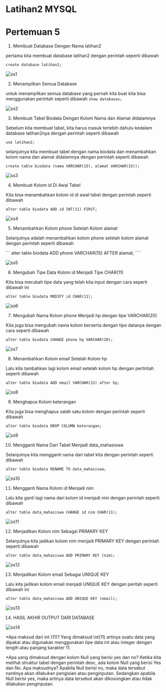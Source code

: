 # Latihan2 MYSQL
# Pertemuan 5
1. Membuat Database Dengan Nama latihan2

pertama kita membuat database latihan2 dengan perintah seperti dibawah

``` create database latihan2; ```

![ss1](https://user-images.githubusercontent.com/130354090/230882542-1f7ae8e9-e2f4-4605-af57-c5aa9290b334.png)

2. Menampilkan Semua Database

untuk menampilkan semua database yang pernah kita buat kita bisa menggunakan perintah seperti dibawah
``` show databases; ```

![ss2](https://user-images.githubusercontent.com/130354090/230883001-6627b0df-03e1-4621-b36e-fd3f0d388f4c.png)

3. Membuat Tabel Biodata Dengan Kolom Nama dan Alamat didalamnya

Sebelum kita membuat tabel, kita harus masuk terlebih dahulu kedalam database latihan2nya dengan perintah seperti dibawah

``` use latihan2; ```

selanjutnya kita membuat tabel dengan nama biodata dan menambahkan kolom nama dan alamat didalamnya dengan perintah seperti dibawah

``` create table biodata (nama VARCHAR(15), alamat VARCHAR(15)); ```

![ss3](https://user-images.githubusercontent.com/130354090/230884018-faf102c0-4e98-4eb3-9b89-11ffcaa1301c.png)

4. Membuat Kolom id Di Awal Tabel

Kita bisa menambahkan kolom id di awal tabel dengan perintah seperti dibawah

``` alter table biodata ADD id INT(11) FIRST; ```

![ss4](https://user-images.githubusercontent.com/130354090/230884537-9046ad16-8d35-4e82-ae7b-5223a0828302.png)

5. Menambahkan Kolom phone Setelah Kolom alamat

Selanjutnya adalah menambahkan kolom phone setelah kolom alamat dengan perintah seperti dibawah

``` alter table biodata ADD phone VARCHAR(15) AFTER alamat; ````

![ss5](https://user-images.githubusercontent.com/130354090/230884914-80993380-6a62-40bf-ab61-209f5bdf23d2.png)

6. Mengubah Tipe Data Kolom id Menjadi Tipe CHAR(11)

Kita bisa merubah tipe data yang telah kita input dengan cara seperti dibawah ini

``` alter table biodata MODIFY id CHAR(11); ```

![ss6](https://user-images.githubusercontent.com/130354090/230885492-65af822c-4527-4b08-9e3a-4f48f24ce778.png)

7. Mengubah Nama Kolom phone Menjadi hp dengan tipe VARCHAR(20)

Kita juga bisa mengubah nama kolom berserta dengan tipe datanya dengan cara seperti dibawah

``` alter table biodata CHANGE phone hp VARCHAR(20); ```

![ss7](https://user-images.githubusercontent.com/130354090/230885943-06f6176c-5f0f-4924-b5d1-67848c64c3ea.png)

8. Menambahkan Kolom email Setelah Kolom hp

Lalu kita tambahkan lagi kolom email setelah kolom hp dengan pertintah seperti dibawah

``` alter table biodata ADD email VARCHAR(15) after hp; ```

![ss8](https://user-images.githubusercontent.com/130354090/230886242-0d995e8d-ec75-4652-b362-37e501121b82.png)

9. Menghapus Kolom keterangan

Kita juga bisa menghapus salah satu kolom dengan perintah seperti dibawah

``` alter table biodata DROP COLUMN keterangan; ```

![ss9](https://user-images.githubusercontent.com/130354090/230886534-4f33a5d2-944b-4a97-ac66-149bcc70816f.png)

10. Mengganti Nama Dari Tabel Menjadi data_mahasiswa

Selanjutnya kita mengganti nama dari tabel kita dengan perintah seperti dibawah

``` alter table biodata RENAME TO data_mahasiswa; ```

![ss10](https://user-images.githubusercontent.com/130354090/230886837-885169c3-1d61-4b8c-b23d-e56cd17e012f.png)

11. Mengganti Nama Kolom id Menjadi nim

Lalu kita ganti lagi nama dari kolom id menjadi nim dengan perintah seperti dibawah

``` alter table data_mahasiswa CHANGE id nim CHAR(11); ```

![ss11](https://user-images.githubusercontent.com/130354090/230887154-962c5c25-aa82-4866-85b8-4425af79c7b8.png)

12. Menjadikan Kolom nim Sebagai PRIMARY KEY

Selanjutnya kita jadikan kolom nim menjadi PRIMARY KEY dengan perintah seperti dibawah

``` alter table data_mahasiswa ADD PRIMARY KEY (nim); ```

![ss12](https://user-images.githubusercontent.com/130354090/230887436-88df771c-d26f-4a44-bc8e-d90eb9681522.png)

13. Menjadikan Kolom email Sebagai UNIQUE KEY

Lalu kita jadikan kolom email menjadi UNIQUE KEY dengan peritah seperti dibawah ini

``` alter table data_mahasiswa ADD UNIQUE KEY (email); ```

![ss13](https://user-images.githubusercontent.com/130354090/230887696-7a3a1791-4db8-4ecc-8254-45f18d872983.png)

14. HASIL AKHIR OUTPUT DARI DATABASE

![ss14](https://user-images.githubusercontent.com/130354090/230887928-82f64419-b237-4cbc-918d-ef488a7d8052.png)

*Apa maksud dari int (11)? 
Yang dimaksud int(11) artinya suatu data yang dipakai atau digunakan menggunakan tipe data int atau integer dengan length atau panjang karakter 11.

*Apa yang dimaksud dengan kolom Null yang berisi yes dan no?
Ketika kita melihat struktur tabel dengan perintah desc, ada kolom Null yang berisi Yes dan No. Apa maksudnya? Apabila Null berisi no, maka data tersebut nantinya akan dilakukan pengisian atau penginputan. Sedangkan apabila Null berisi yes, maka artinya data tersebut akan dikosongkan atau tidak dilakukan penginputan.

